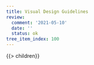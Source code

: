 ```yaml
---
title: Visual Design Guidelines
review:
  comment: '2021-05-10'
  date: ''
  status: ok
tree_item_index: 100
---
```


{{> children}}
